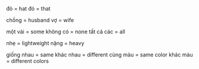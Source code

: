 đỏ = hat
đó = that

chồng = husband
vợ = wife

một vài = some
không có = none
tất cả các = all

nhẹ = lightweight
nặng = heavy

giống nhau = same
khác nhau = different
cùng màu = same color
khác màu = different colors
